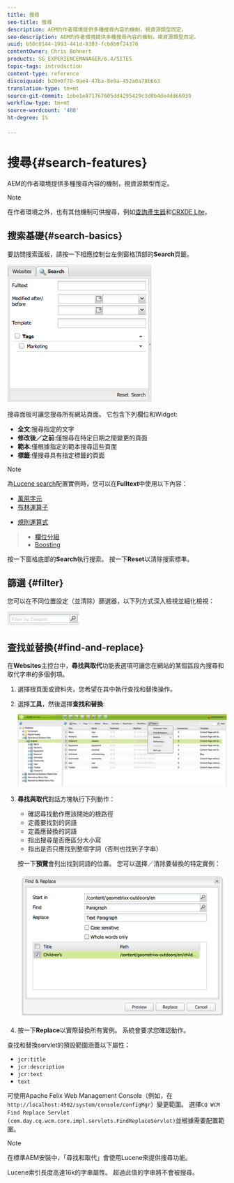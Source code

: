 ```yaml
---
title: 搜尋
seo-title: 搜尋
description: AEM的作者環境提供多種搜尋內容的機制，視資源類型而定。
seo-description: AEM的作者環境提供多種搜尋內容的機制，視資源類型而定。
uuid: b50c8144-1993-441d-8303-fcb6b0f24376
contentOwner: Chris Bohnert
products: SG_EXPERIENCEMANAGER/6.4/SITES
topic-tags: introduction
content-type: reference
discoiquuid: b20e0f78-9ae4-47ba-8e9a-452a0a78b663
translation-type: tm+mt
source-git-commit: 1ebe1e871767605dd4295429c3d0b4de4dd66939
workflow-type: tm+mt
source-wordcount: '488'
ht-degree: 1%

---
```



# 搜尋{#search-features}

AEM的作者環境提供多種搜尋內容的機制，視資源類型而定。

>[!NOTE]
>
>在作者環境之外，也有其他機制可供搜尋，例如[查詢產生器](/help/sites-developing/querybuilder-api.md)和[CRXDE Lite](/help/sites-developing/developing-with-crxde-lite.md)。

## 搜索基礎{#search-basics}

要訪問搜索面板，請按一下相應控制台左側窗格頂部的&#x200B;**Search**&#x200B;頁籤。

![chlimage_1-140](assets/chlimage_1-140.png)

搜尋面板可讓您搜尋所有網站頁面。 它包含下列欄位和Widget:

* **全文**:搜尋指定的文字
* **修改後／之前**:僅搜尋在特定日期之間變更的頁面
* **範本**:僅根據指定的範本搜尋這些頁面
* **標籤**:僅搜尋具有指定標籤的頁面

>[!NOTE]
>
>為[Lucene search](/help/sites-deploying/queries-and-indexing.md)配置實例時，您可以在&#x200B;**Fulltext**&#x200B;中使用以下內容：
>
>* [萬用字元](https://lucene.apache.org/core/5_3_1/queryparser/org/apache/lucene/queryparser/classic/package-summary.html#Wildcard_Searches)
>* [布林運算子](https://lucene.apache.org/core/5_3_1/queryparser/org/apache/lucene/queryparser/classic/package-summary.html#Boolean_operators)

   >
   >
* [規則運算式](https://lucene.apache.org/core/5_3_1/queryparser/org/apache/lucene/queryparser/classic/package-summary.html#Regexp_Searches)
>* [欄位分組](https://lucene.apache.org/core/5_3_1/queryparser/org/apache/lucene/queryparser/classic/package-summary.html#Field_Grouping)
>* [Boosting](https://lucene.apache.org/core/5_3_1/queryparser/org/apache/lucene/queryparser/classic/package-summary.html#Boosting_a_Term)

>



按一下窗格底部的&#x200B;**Search**&#x200B;執行搜索。 按一下&#x200B;**Reset**&#x200B;以清除搜索標準。

## 篩選 {#filter}

您可以在不同位置設定（並清除）篩選器，以下列方式深入檢視並細化檢視：

![chlimage_1-141](assets/chlimage_1-141.png)

## 查找並替換{#find-and-replace}

在&#x200B;**Websites**&#x200B;主控台中，**尋找與取代**&#x200B;功能表選項可讓您在網站的某個區段內搜尋和取代字串的多個例項。

1. 選擇根頁面或資料夾，您希望在其中執行查找和替換操作。
1. 選擇&#x200B;**工具**，然後選擇&#x200B;**查找和替換**:

   ![screen_shot_2012-02-15at120346pm](assets/screen_shot_2012-02-15at120346pm.png)

1. **尋找與取代**&#x200B;對話方塊執行下列動作：

   * 確認尋找動作應該開始的根路徑
   * 定義要找到的詞語
   * 定義應替換的詞語
   * 指出搜尋是否應區分大小寫
   * 指出是否只應找到整個字詞（否則也找到子字串）

   按一下&#x200B;**預覽**&#x200B;會列出找到詞語的位置。 您可以選擇／清除要替換的特定實例：

   ![screen_shot_2012-02-15at120719pm](assets/screen_shot_2012-02-15at120719pm.png)

1. 按一下&#x200B;**Replace**&#x200B;以實際替換所有實例。 系統會要求您確認動作。

查找和替換servlet的預設範圍涵蓋以下屬性：

* `jcr:title`
* `jcr:description`
* `jcr:text`
* `text`

可使用Apache Felix Web Management Console（例如，在`http://localhost:4502/system/console/configMgr`）變更範圍。 選擇`CQ WCM Find Replace Servlet (com.day.cq.wcm.core.impl.servlets.FindReplaceServlet)`並根據需要配置範圍。

>[!NOTE]
>
>在標準AEM安裝中，「尋找和取代」會使用Lucene來提供搜尋功能。
>
>Lucene索引長度高達16k的字串屬性。 超過此值的字串將不會被搜尋。

